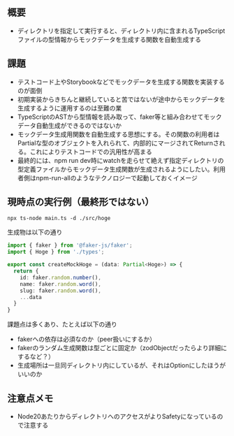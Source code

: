 ## 概要

- ディレクトリを指定して実行すると、ディレクトリ内に含まれるTypeScriptファイルの型情報からモックデータを生成する関数を自動生成する

## 課題

- テストコード上やStorybookなどでモックデータを生成する関数を実装するのが面倒
- 初期実装からきちんと継続していると苦ではないが途中からモックデータを生成するように運用するのは至難の業
- TypeScriptのASTから型情報を読み取って、faker等と組み合わせてモックデータ自動生成ができるのではないか
- モックデータ生成用関数を自動生成する思想にする。その関数の利用者はPartialな型のオブジェクトを入れられて、内部的にマージされてReturnされる。これによりテストコードでの汎用性が高まる
- 最終的には、npm run dev時にwatchを走らせて絶えず指定ディレクトリの型定義ファイルからモックデータ生成関数が生成されるようにしたい。利用者側はnpm-run-allのようなテクノロジーで起動しておくイメージ

## 現時点の実行例（最終形ではない）
```shell
npx ts-node main.ts -d ./src/hoge
```

生成物は以下の通り
```ts
import { faker } from '@faker-js/faker';
import { Hoge } from './types';

export const createMockHoge = (data: Partial<Hoge>) => {
  return {
    id: faker.random.number(),
    name: faker.random.word(),
    slug: faker.random.word(),
    ...data
  }
}
```

課題点は多くあり、たとえば以下の通り
- fakerへの依存は必須なのか（peer扱いにするか）
- fakerのランダム生成関数は型ごとに固定か（zodObjectだったらより詳細にするなど？）
- 生成場所は一旦同ディレクトリ内にしているが、それはOptionにしたほうがいいのか

## 注意点メモ

- Node20あたりからディレクトリへのアクセスがよりSafetyになっているので注意する
